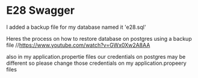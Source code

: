# E28 Swagger




I added a backup file for my database named it 'e28.sql'


Heres the process on how to restore database on postgres using a backup file
//https://www.youtube.com/watch?v=GWx0Xw2A8AA

also in my application.propertie files
our credentials on postgres may be different so please change those credentials on my application.propeery files
